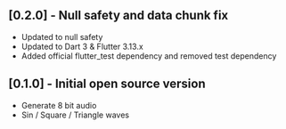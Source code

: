## [0.2.0] - Null safety and data chunk fix
* Updated to null safety
* Updated to Dart 3 & Flutter 3.13.x
* Added official flutter_test dependency and removed test dependency

## [0.1.0] - Initial open source version

* Generate 8 bit audio
* Sin / Square / Triangle waves